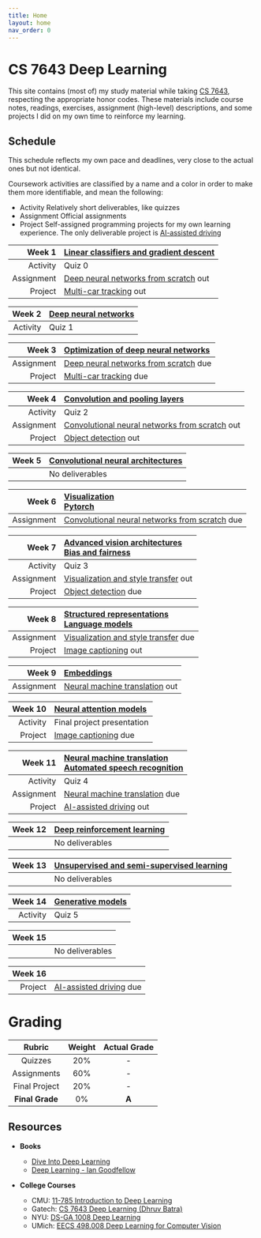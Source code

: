 ```yaml
---
title: Home
layout: home
nav_order: 0
---
```


# CS 7643 Deep Learning

This site contains (most of) my study material while taking
[CS 7643][OCS 7643], respecting the appropriate honor codes. These materials
include course notes, readings, exercises, assignment (high-level)
descriptions, and some projects I did on my own time to reinforce my learning.

## Schedule

This schedule reflects my own pace and deadlines, very close to the actual
ones but not identical.

Coursework activities are classified by a name and a color in order to make
them more identifiable, and mean the following:

* <span class="label label-green">Activity</span> Relatively short
  deliverables, like quizzes
* <span class="label">Assignment</span> Official assignments
* <span class="label label-purple">Project</span> Self-assigned programming
  projects for my own learning experience. The only deliverable project is
  [AI-assisted driving]()

<!--------------------------------------------------------------------------------------->
<!-------------------------------------- SCHEDULE --------------------------------------->
<!--------------------------------------------------------------------------------------->

|                                          Week 1 | [Linear classifiers and gradient descent][WEEK 1] |
|------------------------------------------------:|:--------------------------------------------------|
| <span class="label label-green">Activity</span> | Quiz 0                                            |
|           <span class="label">Assignment</span> | [Deep neural networks from scratch]() out         |
| <span class="label label-purple">Project</span> | [Multi-car tracking]() out                        |

|                                          Week 2 | [Deep neural networks]() |
|------------------------------------------------:|:-------------------------|
| <span class="label label-green">Activity</span> | Quiz 1                   |

|                                          Week 3 | [Optimization of deep neural networks]()  |
|------------------------------------------------:|:------------------------------------------|
|           <span class="label">Assignment</span> | [Deep neural networks from scratch]() due |
| <span class="label label-purple">Project</span> | [Multi-car tracking]() due                |

|                                          Week 4 | [Convolution and pooling layers]()                 |
|------------------------------------------------:|:---------------------------------------------------|
| <span class="label label-green">Activity</span> | Quiz 2                                             |
|           <span class="label">Assignment</span> | [Convolutional neural networks from scratch]() out |
| <span class="label label-purple">Project</span> | [Object detection]() out                           |

| Week 5 | [Convolutional neural architectures]() |
|-------:|:---------------------------------------|
|        | No deliverables                        |

|                                Week 6 | [Visualization <br/> Pytorch]()                    |
|--------------------------------------:|:---------------------------------------------------|
| <span class="label">Assignment</span> | [Convolutional neural networks from scratch]() due |

|                                          Week 7 | [Advanced vision architectures <br/> Bias and fairness]() |
|------------------------------------------------:|:----------------------------------------------------------|
| <span class="label label-green">Activity</span> | Quiz 3                                                    |
|           <span class="label">Assignment</span> | [Visualization and style transfer]() out                  |
| <span class="label label-purple">Project</span> | [Object detection]() due                                  |

|                                          Week 8 | [Structured representations <br/> Language models]() |
|------------------------------------------------:|:-----------------------------------------------------|
|           <span class="label">Assignment</span> | [Visualization and style transfer]() due             |
| <span class="label label-purple">Project</span> | [Image captioning]() out                             |

|                                Week 9 | [Embeddings]()                     |
|--------------------------------------:|:-----------------------------------|
| <span class="label">Assignment</span> | [Neural machine translation]() out |

|                                         Week 10 | [Neural attention models]() |
|------------------------------------------------:|:----------------------------|
| <span class="label label-green">Activity</span> | Final project presentation  |
| <span class="label label-purple">Project</span> | [Image captioning]() due    |

|                                         Week 11 | [Neural machine translation <br/> Automated speech recognition]() |
|------------------------------------------------:|:------------------------------------------------------------------|
| <span class="label label-green">Activity</span> | Quiz 4                                                            |
|           <span class="label">Assignment</span> | [Neural machine translation]() due                                |
| <span class="label label-purple">Project</span> | [AI-assisted driving]() out                                       |

| Week 12 | [Deep reinforcement learning]() |
|--------:|:--------------------------------|
|         | No deliverables                 |

| Week 13 | [Unsupervised and semi-supervised learning]() |
|--------:|:----------------------------------------------|
|         | No deliverables                               |

|                                         Week 14 | [Generative models]() |
|------------------------------------------------:|:----------------------|
| <span class="label label-green">Activity</span> | Quiz 5                |

| Week 15 |                 |
|--------:|:----------------|
|         | No deliverables |

|                                         Week 16 |                             |
|------------------------------------------------:|:----------------------------|
| <span class="label label-purple">Project</span> | [AI-assisted driving]() due |

# Grading

|     Rubric      | Weight |            Actual Grade            |
|:---------------:|:------:|:----------------------------------:|
|     Quizzes     |  20%   |                 -                  |
|   Assignments   |  60%   |                 -                  |
|  Final Project  |  20%   |                 -                  |
| **Final Grade** |   0%   | <span class="fs-8"><b>A</b></span> |

## Resources

* **Books**
    * [Dive Into Deep Learning][DIDL]
    * [Deep Learning - Ian Goodfellow][Goodfellow]

* **College Courses**
    * CMU: [11-785 Introduction to Deep Learning][11-785]
    * Gatech: [CS 7643 Deep Learning (Dhruv Batra)][CS 7643]
    * NYU: [DS-GA 1008 Deep Learning][DS-GA 1008]
    * UMich: [EECS 498.008 Deep Learning for Computer Vision][EECS 498.008]

<!-------------------------------------- REFERENCES --------------------------------------->

[11-785]: https://deeplearning.cs.cmu.edu/F24/

[CS 7643]: https://sites.cc.gatech.edu/classes/AY2019/cs7643_fall/

[DFS]: src/week1/dnn-from-scratch/

[DIDL]: https://d2l.ai/

[DS-GA 1008]: https://atcold.github.io/NYU-DLSP20/

[EECS 498.008]: https://web.eecs.umich.edu/~justincj/teaching/eecs498/WI2022/

[Goodfellow]: books/deep_learning_goodfellow.pdf

[MCT]: src/week1/multi-car-tracking/

[OCS 7643]: https://omscs.gatech.edu/cs-7643-deep-learning

[WEEK 1]: course_notes/week_1/

[notes]: notes
